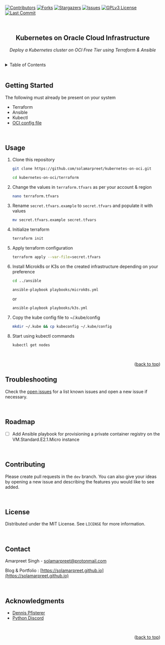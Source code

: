 <div id="top"></div>

<!-- PROJECT SHIELDS -->
<!--
*** I'm using markdown "reference style" links for readability.
*** Reference links are enclosed in brackets [ ] instead of parentheses ( ).
*** See the bottom of this document for the declaration of the reference variables
*** for contributors-url, forks-url, etc. This is an optional, concise syntax you may use.
*** https://www.markdownguide.org/basic-syntax/#reference-style-links
-->
[![Contributors][contributors-shield]][contributors-url]
[![Forks][forks-shield]][forks-url]
[![Stargazers][stars-shield]][stars-url]
[![Issues][issues-shield]][issues-url]
[![GPLv3 License][license-shield]][license-url]
[![Last Commit][last-commit-shield]][last-commit-url]



<!-- PROJECT LOGO -->
<br />
<div align="center">

<h2 align="center">Kubernetes on Oracle Cloud Infrastructure</h2>

  <p align="center">
    <i>Deploy a Kubernetes cluster on OCI Free Tier using Terraform & Ansible</i>
    <br />
  </p>
</div>
<br />

<!-- TABLE OF CONTENTS -->
<details>
  <summary>Table of Contents</summary>
  <ol>
    <li><a href="#prerequisites">Installation</a></li>
    <li><a href="#usage">Usage</a></li>
    <li><a href="#troubleshooting">Troubleshooting</a></li>
    <li><a href="#roadmap">Roadmap</a></li>
    <li><a href="#contributing">Contributing</a></li>
    <li><a href="#license">License</a></li>
    <li><a href="#contact">Contact</a></li>
    <li><a href="#acknowledgments">Acknowledgments</a></li>
  </ol>
</details>
<br />


<!-- GETTING STARTED -->
## Getting Started


The following must already be present on your system
* Terraform
* Ansible
* Kubectl
* [OCI config file](https://docs.oracle.com/en-us/iaas/Content/API/Concepts/sdkconfig.htm)
<br />



## Usage

1. Clone this repository
   ```sh
   git clone https://github.com/solamarpreet/kubernetes-on-oci.git
   ```
   ```sh
   cd kubernetes-on-oci/terraform
   ```
2. Change the values in `terraform.tfvars` as per your account & region
   ```sh
   nano terraform.tfvars
   ```
3. Rename `secret.tfvars.example` to `secret.tfvars` and populate it with values
   ```sh
   mv secret.tfvars.example secret.tfvars
   ```
4. Initialize terraform
   ```sh
   terraform init
   ```
5. Apply terraform configuration
   ```sh
   terraform apply --var-file=secret.tfvars
   ```
6. Install Microk8s or K3s on the created infrastructure depending on your preference
   ```sh
   cd ../ansible
   ```
   ```sh
   ansible-playbook playbooks/microk8s.yml
   ```
   or
   ```sh
   ansible-playbook playbooks/k3s.yml
   ```
7. Copy the kube config file to ~/.kube/config
   ```sh
   mkdir ~/.kube && cp kubeconfig ~/.kube/config
   ```
8. Start using kubectl commands
   ```sh
   kubectl get nodes
   ```

<br />
<p align="right">(<a href="#top">back to top</a>)</p>


<!-- TROUBLESHOOTING -->
## Troubleshooting

Check the [open issues](https://github.com/solamarpreet/kubernetes-on-oci/issues) for a list known issues and open a new issue if necessary.

<br />

<!-- ROADMAP -->
## Roadmap

- [ ] Add Ansible playbook for provisioning a private container registry on the VM.Standard.E2.1.Micro instance


<br />

<!-- CONTRIBUTING -->
## Contributing

Please create pull requests in the `dev` branch. You can also give your ideas by opening a new issue and describing the features you would like to see added.

<br />

<!-- LICENSE -->
## License

Distributed under the MIT License. See `LICENSE` for more information.

<br />

<!-- CONTACT -->
## Contact

Amarpreet Singh - solamarpreet@protonmail.com

Blog & Portfolio : [https://solamarpreet.github.io](https://solamarpreet.github.io)

<br />

<!-- ACKNOWLEDGMENTS -->
## Acknowledgments

* [Dennis Pfisterer](https://github.com/pfisterer/edsc-microk8s-playbook)
* [Python Discord](https://www.pythondiscord.com)

<br />
<p align="right">(<a href="#top">back to top</a>)</p>



<!-- MARKDOWN LINKS & IMAGES -->
<!-- https://www.markdownguide.org/basic-syntax/#reference-style-links -->
[contributors-shield]: https://img.shields.io/github/contributors/solamarpreet/kubernetes-on-oci.svg?style=for-the-badge
[contributors-url]: https://github.com/solamarpreet/kubernetes-on-oci/graphs/contributors
[forks-shield]: https://img.shields.io/github/forks/solamarpreet/kubernetes-on-oci.svg?style=for-the-badge
[forks-url]: https://github.com/solamarpreet/kubernetes-on-oci/network/members
[stars-shield]: https://img.shields.io/github/stars/solamarpreet/kubernetes-on-oci.svg?style=for-the-badge
[stars-url]: https://github.com/solamarpreet/kubernetes-on-oci/stargazers
[issues-shield]: https://img.shields.io/github/issues/solamarpreet/kubernetes-on-oci.svg?style=for-the-badge
[issues-url]: https://github.com/solamarpreet/kubernetes-on-oci/issues
[license-shield]: https://img.shields.io/github/license/solamarpreet/kubernetes-on-oci.svg?style=for-the-badge
[license-url]: https://github.com/solamarpreet/kubernetes-on-oci/blob/main/LICENSE
[last-commit-shield]: https://img.shields.io/github/last-commit/solamarpreet/kubernetes-on-oci?style=for-the-badge
[last-commit-url]: https://github.com/solamarpreet/kubernetes-on-oci/pulse

